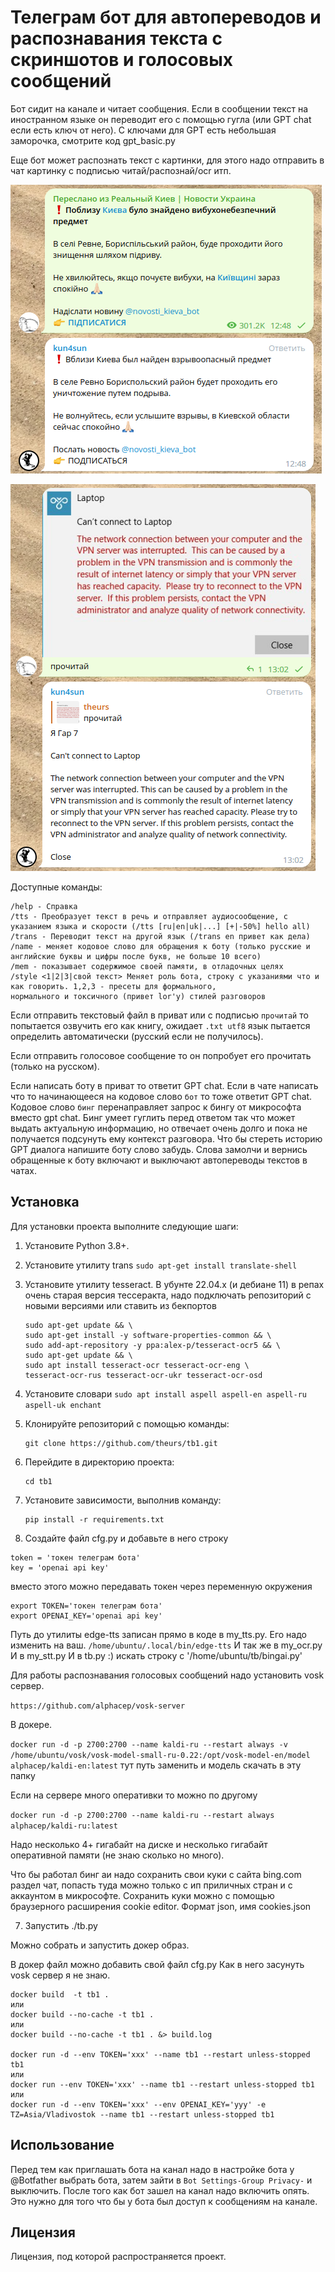 # Телеграм бот для автопереводов и распознавания текста с скриншотов и голосовых сообщений

Бот сидит на канале и читает сообщения. Если в сообщении текст на иностранном языке он переводит его с помощью гугла (или GPT chat если есть ключ от него).
С ключами для GPT есть небольшая заморочка, смотрите код gpt_basic.py

Еще бот может распознать текст с картинки, для этого надо отправить в чат картинку с подписью читай/распознай/ocr итп.

![Пример1](pic1.png)

![Пример2](pic2.png)

Доступные команды:
```
/help - Справка
/tts - Преобразует текст в речь и отправляет аудиосообщение, с указанием языка и скорости (/tts [ru|en|uk|...] [+|-50%] hello all)
/trans - Переводит текст на другой язык (/trans en привет как дела)
/name - меняет кодовое слово для обращения к боту (только русские и английские буквы и цифры после букв, не больше 10 всего)
/mem - показывает содержимое своей памяти, в отладочных целях
/style <1|2|3|свой текст> Меняет роль бота, строку с указаниями что и как говорить. 1,2,3 - пресеты для формального, 
нормального и токсичного (привет lor'у) стилей разговоров
```
Если отправить текстовый файл в приват или с подписью `прочитай` то попытается озвучить его как книгу, ожидает `.txt utf8` язык пытается определить автоматически (русский если не получилось).

Если отправить голосовое сообщение то он попробует его прочитать (только на русском).

Если написать боту в приват то ответит GPT chat. Если в чате написать что то начинающееся на кодовое слово `бот` то тоже ответит GPT chat.
Кодовое слово `бинг` перенаправляет запрос к бингу от микрософта вместо gpt chat. Бинг умеет гуглить перед ответом так что может выдать актуальную информацию, но отвечает очень долго и пока не получается подсунуть ему контекст разговора.
Что бы стереть историю GPT диалога напишите боту слово забудь.
Слова замолчи и вернись обращенные к боту включают и выключают автопереводы текстов в чатах.

## Установка

Для установки проекта выполните следующие шаги:

1. Установите Python 3.8+.
2. Установите утилиту trans `sudo apt-get install translate-shell`
3. Установите утилиту tesseract. В убунте 22.04.х (и дебиане 11) в репах очень старая версия тессеракта, надо подключать репозиторий с новыми версиями или ставить из бекпортов
    ```
    sudo apt-get update && \
    sudo apt-get install -y software-properties-common && \
    sudo add-apt-repository -y ppa:alex-p/tesseract-ocr5 && \
    sudo apt-get update && \
    sudo apt install tesseract-ocr tesseract-ocr-eng \
    tesseract-ocr-rus tesseract-ocr-ukr tesseract-ocr-osd
    ```
4. Установите словари `sudo apt install aspell aspell-en aspell-ru aspell-uk enchant`
5. Клонируйте репозиторий с помощью команды:

   ```
   git clone https://github.com/theurs/tb1.git
   ```
   
4. Перейдите в директорию проекта:

   ```
   cd tb1
   ```
   
5. Установите зависимости, выполнив команду:

   ```
   pip install -r requirements.txt
   ```

6. Создайте файл cfg.py и добавьте в него строку
```
token = 'токен телеграм бота'
key = 'openai api key'
```
вместо этого можно передавать токен через переменную окружения
```
export TOKEN='токен телеграм бота'
export OPENAI_KEY='openai api key'
```

Путь до утилиты edge-tts записан прямо в коде в my_tts.py. Его надо изменить на ваш.
`/home/ubuntu/.local/bin/edge-tts`
И так же в my_ocr.py
И в my_stt.py
И в tb.py :) искать строку с '/home/ubuntu/tb/bingai.py'

Для работы распознавания голосовых сообщений надо установить vosk сервер.

`https://github.com/alphacep/vosk-server`

В докере.

`docker run -d -p 2700:2700 --name kaldi-ru --restart always -v /home/ubuntu/vosk/vosk-model-small-ru-0.22:/opt/vosk-model-en/model alphacep/kaldi-en:latest` тут путь заменить и модель скачать в эту папку

Eсли на сервере много оперативки то можно по другому

`docker run -d -p 2700:2700 --name kaldi-ru --restart always  alphacep/kaldi-ru:latest`

Надо несколько 4+ гигабайт на диске и несколько гигабайт оперативной памяти (не знаю сколько но много).

Что бы работал бинг аи надо сохранить свои куки с сайта bing.com раздел чат, попасть туда можно только с ип приличных стран и с аккаунтом в микрософте.
Сохранить куки можно с помощью браузерного расширения cookie editor. Формат json, имя cookies.json



7. Запустить ./tb.py

Можно собрать и запустить докер образ.

В докер файл можно добавить свой файл cfg.py
Как в него засунуть vosk сервер я не знаю.


```
docker build  -t tb1 .
или
docker build --no-cache -t tb1 .
или
docker build --no-cache -t tb1 . &> build.log

docker run -d --env TOKEN='xxx' --name tb1 --restart unless-stopped tb1
или
docker run --env TOKEN='xxx' --name tb1 --restart unless-stopped tb1
или
docker run -d --env TOKEN='xxx' --env OPENAI_KEY='yyy' -e TZ=Asia/Vladivostok --name tb1 --restart unless-stopped tb1
```


## Использование

Перед тем как приглашать бота на канал надо в настройке бота у @Botfather выбрать бота, затем зайти в `Bot Settings-Group Privacy-` и выключить. После того как бот зашел на канал надо включить опять. Это нужно для того что бы у бота был доступ к сообщениям на канале.

## Лицензия

Лицензия, под которой распространяется проект.

